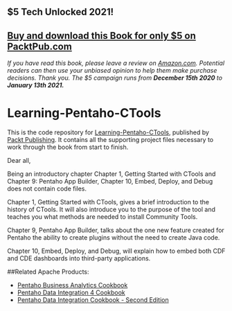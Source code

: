 ## $5 Tech Unlocked 2021!
[Buy and download this Book for only $5 on PacktPub.com](https://www.packtpub.com/product/learning-pentaho-ctools/9781785283420)
-----
*If you have read this book, please leave a review on [Amazon.com](https://www.amazon.com/gp/product/1785283421).     Potential readers can then use your unbiased opinion to help them make purchase decisions. Thank you. The $5 campaign         runs from __December 15th 2020__ to __January 13th 2021.__*

# Learning-Pentaho-CTools

This is the code repository for [Learning-Pentaho-CTools](https://www.packtpub.com/big-data-and-business-intelligence/learning-pentaho-ctools?utm_source=GitHub&utm_medium=repo&utm_campaign=9781785283420), published by [Packt Publishing](https://www.packtpub.com/). It contains all the supporting project files necessary to work through the book from start to finish.

Dear all,

Being an introductory chapter Chapter 1, Getting Started with CTools and Chapter 9: Pentaho App Builder, Chapter 10, Embed, Deploy, and Debug does not contain code files.

Chapter 1, Getting Started with CTools, gives a brief introduction to the history of CTools. It will also introduce you to the purpose of the tool and teaches you what methods are needed to install Community Tools. 

Chapter 9, Pentaho App Builder, talks about the one new feature created for Pentaho the ability to create plugins without the need to create Java code. 

Chapter 10, Embed, Deploy, and Debug, will explain how to embed both CDF and CDE dashboards into third-party applications.

##Related Apache Products:
* [Pentaho Business Analytics Cookbook](https://www.packtpub.com/big-data-and-business-intelligence/pentaho-business-analytics-cookbook?utm_source=GitHub&utm_medium=repo&utm_campaign=9781783289356)
* [Pentaho Data Integration 4 Cookbook](https://www.packtpub.com/big-data-and-business-intelligence/pentaho-data-integration-4-cookbook?utm_source=GitHub&utm_medium=repo&utm_campaign=9781849515245)
* [Pentaho Data Integration Cookbook - Second Edition](https://www.packtpub.com/big-data-and-business-intelligence/pentaho-data-integration-cookbook-second-edition?utm_source=GitHub&utm_medium=repo&utm_campaign=9781783280674)
